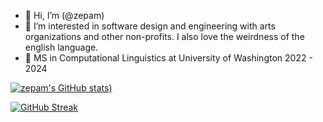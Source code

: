 - 👋 Hi, I’m (@zepam)
- 👀 I’m interested in software design and engineering with arts organizations and other non-profits. I also love the weirdness of the english language.
- 🌱 MS in Computational Linguistics at University of Washington 2022 - 2024 
<!--- 📫 --->


[![zepam's GitHub stats](https://github-readme-stats.vercel.app/api?username=zepam&count_private=true&show_icons=true&theme=radical&show_owner=false))](https://github.com/zepam/github-readme-stats)

[![GitHub Streak](https://github-readme-streak-stats.herokuapp.com?user=zepam&theme=dark)](https://git.io/streak-stats)


<!---
zepam/zepam is a ✨ special ✨ repository because its `README.md` (this file) appears on your GitHub profile.
You can click the Preview link to take a look at your changes. 💞️
--->

